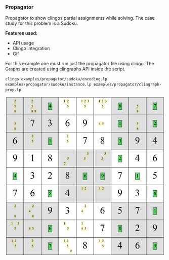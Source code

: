 ### Propagator

Propagator to show clingos partial assignments while solving.
The case study for this problem is a Sudoku.

**Features used:**
- API usage
- Clingo integration
- Gif

For this example one must run just the propagator file using clingo.
The Graphs are created using clingraphs API inside the script.

`clingo examples/propagator/sudoku/encoding.lp examples/propagator/sudoku/instance.lp examples/propagator/clingraph-prop.lp`

![](movie.gif)

